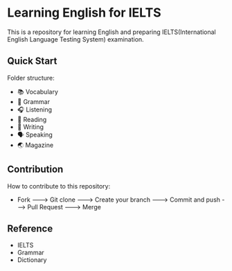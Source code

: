 # Learning English for IELTS
This is a repository for learning English and preparing IELTS(International English Language Testing System) examination.

## Quick Start

Folder structure:
- 📚 Vocabulary  
- 🚥 Grammar  
- 🎧 Listening  
- 📖 Reading  
- 📝 Writing  
- 🗣 Speaking  
- 🌏 Magazine  

## Contribution
How to contribute to this repository:
- Fork ---> Git clone ---> Create your branch ---> Commit and push ---> Pull Request ---> Merge

## Reference
- IELTS
- Grammar
- Dictionary
